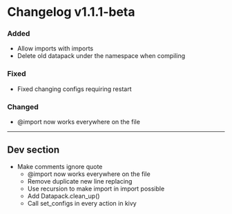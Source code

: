# Changelog v1.1.1-beta

### Added
- Allow imports with imports
- Delete old datapack under the namespace when compiling

### Fixed
- Fixed changing configs requiring restart

### Changed
- @import now works everywhere on the file

---

## Dev section

- Make comments ignore quote
    - @import now works everywhere on the file
    - Remove duplicate new line replacing
    - Use recursion to make import in import possible
    - Add Datapack.clean_up()
    - Call set_configs in every action in kivy